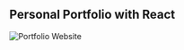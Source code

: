 ## Personal Portfolio with React

![Portfolio Website](https://i.postimg.cc/SsnKVkYR/Screenshot-2021-09-22-024407.png)


